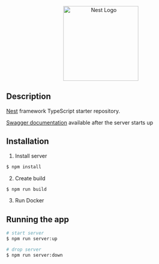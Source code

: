 <p align="center">
  <a href="http://nestjs.com/" target="blank"><img src="https://nestjs.com/img/logo-small.svg" width="200" alt="Nest Logo" /></a>
</p>

[circleci-image]: https://img.shields.io/circleci/build/github/nestjs/nest/master?token=abc123def456
[circleci-url]: https://circleci.com/gh/nestjs/nest

## Description

[Nest](https://github.com/nestjs/nest) framework TypeScript starter repository.

[Swagger documentation](http://localhost:5000/api/docs) available after the server starts up
## Installation

1. Install server
  
```bash
$ npm install
```

2. Create build
```bash
$ npm run build
```

3. Run Docker


## Running the app

```bash
# start server
$ npm run server:up
```

```bash
# drop server
$ npm run server:down
```


